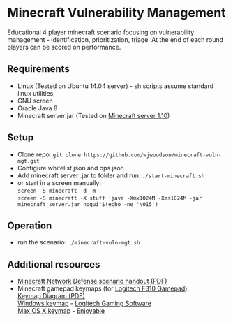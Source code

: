 # Minecraft Vulnerability Management
Educational 4 player minecraft scenario focusing on vulnerability management - identification, prioritization, triage. At the end of each round players can be scored on performance.

## Requirements
- Linux (Tested on Ubuntu 14.04 server) - sh scripts assume standard linux utilities
- GNU screen
- Oracle Java 8
- Minecraft server jar (Tested on [Minecraft server 1.10](https://s3.amazonaws.com/Minecraft.Download/versions/1.10/minecraft_server.1.10.jar))

## Setup
- Clone repo: `git clone https://github.com/wjwoodson/minecraft-vuln-mgt.git`
- Configure whitelist.json and ops.json
- Add minecraft server .jar to folder and run: `./start-minecraft.sh`
- or start in a screen manually:  
`screen -S minecraft -d -m`  
`screen -S minecraft -X stuff 'java -Xmx1024M -Xms1024M -jar minecraft_server.jar nogui'$(echo -ne '\015')`

## Operation
- run the scenario: `./minecraft-vuln-mgt.sh`

## Additional resources
- [Minecraft Network Defense scenario handout (PDF)](https://github.com/wjwoodson/minecraft-vuln-mgt/blob/master/resources/minecraft-network-defense-handout.pdf)
- Minecraft gamepad keymaps (for [Logitech F310 Gamepad](http://gaming.logitech.com/en-us/product/f310-gamepad)):  
[Keymap Diagram (PDF)](https://github.com/wjwoodson/minecraft-vuln-mgt/blob/master/resources/logitech-f310-mapping-minecraft-vuln-mgt.pdf)  
[Windows keymap](https://github.com/wjwoodson/minecraft-vuln-mgt/blob/master/resources/logitech-f310-mapping-minecraft-vuln-mgt.xml) - [Logitech Gaming Software](http://support.logitech.com/en_us/product/gamepad-f310#download)  
[Max OS X keymap](https://github.com/wjwoodson/minecraft-vuln-mgt/blob/master/resources/logitech-f310-mapping-minecraft-vuln-mgt.enjoyable) - [Enjoyable](https://yukkurigames.com/enjoyable/)
